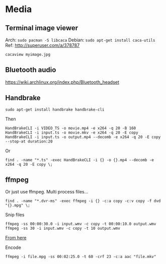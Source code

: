 # Media

## Terminal image viewer
Arch: `sudo pacman -S libcaca`
Debian: `sudo apt-get install caca-utils`
Ref: http://superuser.com/a/378787

`cacaview myimage.jpg`

## Bluetooth audio
https://wiki.archlinux.org/index.php/Bluetooth_headset

## Handbrake
```
sudo apt-get install handbrake handbrake-cli
```
Then
```
HandBrakeCLI -i VIDEO_TS -o movie.mp4 -e x264 -q 20 -B 160
HandBrakeCLI -i input.ts -o movie.mkv -e x264 -q 20 -E copy
HandBrakeCLI -i input.ts -o output.mp4 --decomb -e x264 -q 20 -E copy --stop-at duration:20
```

Or
```
find . -name "*.ts" -exec HandBrakeCLI -i {} -o {}.mp4 --decomb -e x264 -q 20 -E copy \;
```

## ffmpeg
Or just  use ffmpeg. Multi process files...
```
find . -name "*.dvr-ms" -exec ffmpeg -i {} -c:a copy -c:v copy -f dvd "{}.mpg" \;
```

Snip files
```
ffmpeg -ss 00:00:30.0 -i input.wmv -c copy -t 00:00:10.0 output.wmv
ffmpeg -ss 30 -i input.wmv -c copy -t 10 output.wmv
```
[From here](https://superuser.com/a/141343/682739)

Encode
```
ffmpeg -i file.mpg -ss 00:02:25.0 -t 60 -crf 23 -c:a aac "file.mkv"
```

